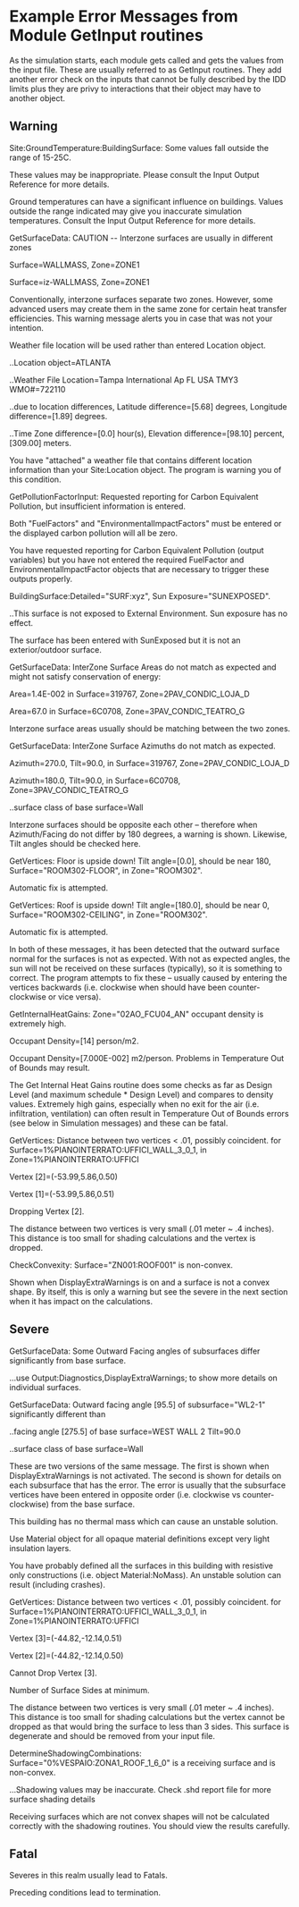 # Example Error Messages from Module GetInput routines

As the simulation starts, each module gets called and gets the values from the input file. These are usually referred to as GetInput routines. They add another error check on the inputs that cannot be fully described by the IDD limits plus they are privy to interactions that their object may have to another object.

## Warning

Site:GroundTemperature:BuildingSurface: Some values fall outside the range of 15-25C.

These values may be inappropriate.  Please consult the Input Output Reference for more details.

Ground temperatures can have a significant influence on buildings. Values outside the range indicated may give you inaccurate simulation temperatures. Consult the Input Output Reference for more details.

GetSurfaceData: CAUTION -- Interzone surfaces are usually in different zones

Surface=WALLMASS, Zone=ZONE1

Surface=iz-WALLMASS, Zone=ZONE1

Conventionally, interzone surfaces separate two zones. However, some advanced users may create them in the same zone for certain heat transfer efficiencies. This warning message alerts you in case that was not your intention.

Weather file location will be used rather than entered Location object.

..Location object=ATLANTA

..Weather File Location=Tampa International Ap FL USA TMY3 WMO#=722110

..due to location differences, Latitude difference=[5.68] degrees, Longitude difference=[1.89] degrees.

..Time Zone difference=[0.0] hour(s), Elevation difference=[98.10] percent, [309.00] meters.

You have "attached" a weather file that contains different location information than your Site:Location object. The program is warning you of this condition.

GetPollutionFactorInput: Requested reporting for Carbon Equivalent Pollution, but insufficient information is entered.

Both "FuelFactors" and "EnvironmentalImpactFactors" must be entered or the displayed carbon pollution will all be zero.

You have requested reporting for Carbon Equivalent Pollution (output variables) but you have not entered the required FuelFactor and EnvironmentalImpactFactor objects that are necessary to trigger these outputs properly.

BuildingSurface:Detailed="SURF:xyz", Sun Exposure="SUNEXPOSED".

 ..This surface is not exposed to External Environment.  Sun exposure has no effect.

The surface has been entered with SunExposed but it is not an exterior/outdoor surface.

GetSurfaceData: InterZone Surface Areas do not match as expected and might not satisfy conservation of energy:

   Area=1.4E-002 in Surface=319767, Zone=2PAV_CONDIC_LOJA_D

   Area=67.0 in Surface=6C0708, Zone=3PAV_CONDIC_TEATRO_G

Interzone surface areas usually should be matching between the two zones.

GetSurfaceData: InterZone Surface Azimuths do not match as expected.

   Azimuth=270.0, Tilt=90.0, in Surface=319767, Zone=2PAV_CONDIC_LOJA_D

   Azimuth=180.0, Tilt=90.0, in Surface=6C0708, Zone=3PAV_CONDIC_TEATRO_G

..surface class of base surface=Wall

Interzone surfaces should be opposite each other – therefore when Azimuth/Facing do not differ by 180 degrees, a warning is shown. Likewise, Tilt angles should be checked here.

GetVertices: Floor is upside down! Tilt angle=[0.0], should be near 180, Surface="ROOM302-FLOOR", in Zone="ROOM302".

Automatic fix is attempted.

GetVertices: Roof is upside down! Tilt angle=[180.0], should be near 0, Surface="ROOM302-CEILING", in Zone="ROOM302".

Automatic fix is attempted.

In both of these messages, it has been detected that the outward surface normal for the surfaces is not as expected. With not as expected angles, the sun will not be received on these surfaces (typically), so it is something to correct. The program attempts to fix these – usually caused by entering the vertices backwards (i.e. clockwise when should have been counter-clockwise or vice versa).

GetInternalHeatGains: Zone="02AO_FCU04_AN" occupant density is extremely high.

Occupant Density=[14] person/m2.

Occupant Density=[7.000E-002] m2/person. Problems in Temperature Out of Bounds may result.

The Get Internal Heat Gains routine does some checks as far as Design Level (and maximum schedule \* Design Level) and compares to density values. Extremely high gains, especially when no exit for the air (i.e. infiltration, ventilation) can often result in Temperature Out of Bounds errors (see below in Simulation messages) and these can be fatal.

GetVertices: Distance between two vertices < .01, possibly coincident. for Surface=1%PIANOINTERRATO:UFFICI_WALL_3_0_1, in Zone=1%PIANOINTERRATO:UFFICI

Vertex [2]=(-53.99,5.86,0.50)

Vertex [1]=(-53.99,5.86,0.51)

Dropping Vertex [2].

The distance between two vertices is very small (.01 meter ~ .4 inches). This distance is too small for shading calculations and the vertex is dropped.

CheckConvexity: Surface="ZN001:ROOF001" is non-convex.

Shown when DisplayExtraWarnings is on and a surface is not a convex shape. By itself, this is only a warning but see the severe in the next section when it has impact on the calculations.

## Severe

GetSurfaceData: Some Outward Facing angles of subsurfaces differ significantly from base surface.

...use Output:Diagnostics,DisplayExtraWarnings; to show more details on individual surfaces.

GetSurfaceData: Outward facing angle [95.5] of subsurface="WL2-1" significantly different than

..facing angle [275.5] of base surface=WEST WALL 2 Tilt=90.0

..surface class of base surface=Wall

These are two versions of the same message.  The first is shown when DisplayExtraWarnings is not activated. The second is shown for details on each subsurface that has the error.  The error is usually that the subsurface vertices have been entered in opposite order (i.e. clockwise vs counter-clockwise) from the base surface.

This building has no thermal mass which can cause an unstable solution.

Use Material object for all opaque material definitions except very light insulation layers.

You have probably defined all the surfaces in this building with resistive only constructions (i.e. object Material:NoMass). An unstable solution can result (including crashes).

GetVertices: Distance between two vertices < .01, possibly coincident. for Surface=1%PIANOINTERRATO:UFFICI_WALL_3_0_1, in Zone=1%PIANOINTERRATO:UFFICI

Vertex [3]=(-44.82,-12.14,0.51)

Vertex [2]=(-44.82,-12.14,0.50)

Cannot Drop Vertex [3].

Number of Surface Sides at minimum.

The distance between two vertices is very small (.01 meter ~ .4 inches). This distance is too small for shading calculations but the vertex cannot be dropped as that would bring the surface to less than 3 sides. This surface is degenerate and should be removed from your input file.

DetermineShadowingCombinations: Surface="0%VESPAIO:ZONA1_ROOF_1_6_0" is a receiving surface and is non-convex.

...Shadowing values may be inaccurate. Check .shd report file for more surface shading details

Receiving surfaces which are not convex shapes will not be calculated correctly with the shadowing routines. You should view the results carefully.

## Fatal

Severes in this realm usually lead to Fatals.

<RoutineName> Preceding conditions lead to termination.